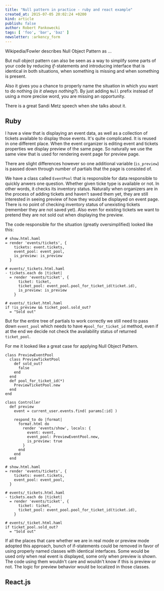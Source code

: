 ```yaml
---
title: "Null pattern in practice - ruby and react example"
created_at: 2015-07-05 20:02:24 +0200
kind: article
publish: false
author: Robert Pankowecki
tags: [ 'foo', 'bar', 'baz' ]
newsletter: :arkency_form
---
```


Wikipedia/Fowler describes Null Object Pattern as ...


<!-- more -->

But null object pattern can also be seen as
a way to simplify some parts of your code by reducing _if_-statements
and introducing interface that is identical in both situations,
when something is missing and when something is present.

Also it gives you a chance to properly name the situation
in which you want to do nothing (_is it always nothing?_).
By just adding `Null` prefix instead of using a more precise word,
you are missing an opportunity.

There is a great Sandi Metz speech when she talks
about it.

## Ruby

I have a view that is displaying an event data, as well as
a collection of tickets available to display those events. It's
quite complicated. It is reused in one different place. When the
event organizer is editing event and tickets properties we
display preview of the same page. So naturally we use the same
view that is used for rendering event page for preview page.

There are slight differences however so one additional variable
(`is_preview`) is passed down through number of partials that
the page is consisted of.
 
We have a class called `EventPool` that is responsible
for data responsible to quickly anwers one question. Whether
given ticke type is available or not. In other words, it checks
its inventory status. Naturally when organizers are in the process
of adding tickets and haven't saved them yet, they are still
interested in seeing preview of how they would be displayed on
event page. There is no point of checking inventory status of
unexisting tickets (remember they are not saved yet). Also even
for existing tickets we want to pretend they are not sold out
when displaying the preview.

The code responsible for the situation (greatly oversimplified)
looked like this:

```
# show.html.haml
= render 'events/tickets', {
    tickets: event.tickets,
    event_pool: event_pool,
    is_preview: is_preview
  }
```

```
# events/_tickets.html.haml
- tickets.each do |ticket|
  = render 'events/ticket', { 
      ticket: ticket,
      ticket_pool: event_pool.pool_for_ticket_id(ticket.id),
      is_preview: is_preview
    }
```

```
# events/_ticket.html.haml
if !is_preview && ticket_pool.sold_out?
  = "Sold out"
```

But for the entire tree of partials to work correctly
we still need to pass down `event_pool` which needs to have `#pool_for_ticket_id`
method, even if at the end we decide not check
the availability status of returned `ticket_pool`.
  
For me it looked like a great case for applying Null Object Pattern.

```
class PreviewEventPool
  class PreviewTicketPool
    def sold_out?
      false
    end
  end
  def pool_for_ticket_id(*)
    PreviewTicketPool.new
  end
end
```

```
class Controller
  def preview
    event = current_user.events.find( params[:id] )

    respond_to do |format|
      format.html do
        render 'events/show', locals: {
          event: event,
          event_pool: PreviewEventPool.new,
          is_preview: true
        }
      end
    end
  end
```

```
# show.html.haml
= render 'events/tickets', {
    tickets: event.tickets,
    event_pool: event_pool,
  }
```

```
# events/_tickets.html.haml
- tickets.each do |ticket|
  = render 'events/ticket', { 
      ticket: ticket,
      ticket_pool: event_pool.pool_for_ticket_id(ticket.id),
    }
```

```
# events/_ticket.html.haml
if ticket_pool.sold_out?
  = "Sold out"
```

If all the places that care whether we are in real mode
or preview mode adopted this approach, bunch of if-statements
could be removed in favor of using properly named classes
with identical interfaces. Some would be used only when real
event is displayed, some only when preview is shown. The code
using them wouldn't care and wouldn't know if this is preview
or not. The logic for preview behavior would be localized in those
classes.

## React.js

 